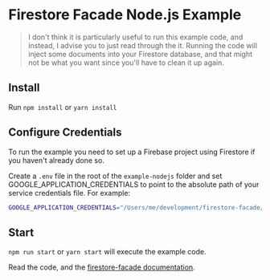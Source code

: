 # Firestore Facade Node.js Example

> I don't think it is particularly useful to run this example code, and instead, I
> advise you to just read through the it. Running the code will inject some
> documents into your Firestore database, and that might not be what you want
> since you'll have to clean it up again.

## Install

Run `npm install` or `yarn install`

## Configure Credentials

To run the example you need to set up a Firebase project using Firestore if you
haven't already done so.

Create a `.env` file in the root of the `example-nodejs` folder and set
GOOGLE_APPLICATION_CREDENTIALS to point to the absolute path of your service
credentials file. For example:

```sh
GOOGLE_APPLICATION_CREDENTIALS="/Users/me/development/firestore-facade/credentials/service-account-key.json"
```

## Start

`npm run start` or `yarn start` will execute the example code.

Read the code, and the [firestore-facade documentation](../facade/README.md).
